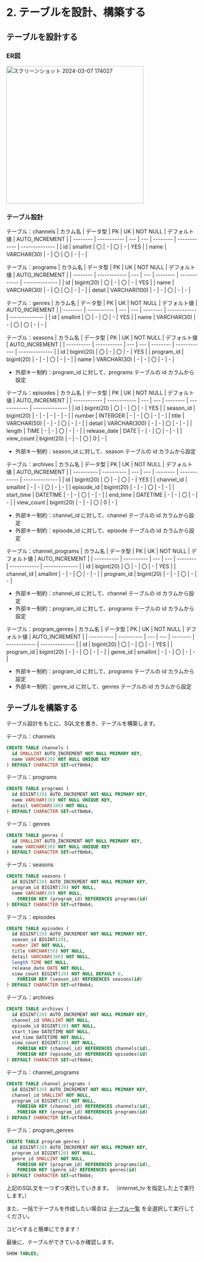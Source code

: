 # 2. テーブルを設計、構築する

## テーブルを設計する

### ER図
<img width="361" alt="スクリーンショット 2024-03-07 174027" src="https://github.com/RyunosukeMatsuoka/internet_tv/assets/152969864/1981f6bc-a42e-4008-977b-c99a2a0f8af7">

### テーブル設計
テーブル：channels
| カラム名 | データ型    | PK  | UK  | NOT NULL | デフォルト値 | AUTO_INCREMENT |
| -------- | ----------- | --- | --- | -------- | ------------ | -------------- |
| id       | smallint    | 〇  | -   | 〇       | -            | YES            |
| name     | VARCHAR(30) | -   | 〇  | 〇       | -            | -              |

テーブル：programs
| カラム名 | データ型     | PK  | UK  | NOT NULL | デフォルト値 | AUTO_INCREMENT |
| -------- | ------------ | --- | --- | -------- | ------------ | -------------- |
| id       | bigint(20)   | 〇  | -   | 〇       | -            | YES            |
| name     | VARCHAR(30)  | -   | 〇  | 〇       | -            | -              |
| detail   | VARCHAR(100) | -   | -   | 〇       | -            | -              |

テーブル：genres
| カラム名 | データ型    | PK  | UK  | NOT NULL | デフォルト値 | AUTO_INCREMENT |
| -------- | ----------- | --- | --- | -------- | ------------ | -------------- |
| id       | smallint    | 〇  | -   | 〇       | -            | YES            |
| name     | VARCHAR(30) | -   | 〇  | 〇       | -            | -              |

テーブル：seasons
| カラム名   | データ型    | PK  | UK  | NOT NULL | デフォルト値 | AUTO_INCREMENT |
| ---------- | ----------- | --- | --- | -------- | ------------ | -------------- |
| id         | bigint(20)  | 〇  | -   | 〇       | -            | YES            |
| program_id | bigint(20)  | -   | -   | 〇       | -            | -              |
| name       | VARCHAR(30) | -   | -   | 〇       | -            | -              |

- 外部キー制約：program_id に対して、programs テーブルの id カラムから設定

テーブル：episodes
| カラム名     | データ型     | PK  | UK  | NOT NULL | デフォルト値 | AUTO_INCREMENT |
| ------------ | ------------ | --- | --- | -------- | ------------ | -------------- |
| id           | bigint(20)   | 〇  | -   | 〇       | -            | YES            |
| season_id    | bigint(20)   | -   | -   | -        | -            | -              |
| number       | INTERGER     | -   | -   | 〇       | -            | -              |
| title        | VARCHAR(50)  | -   | -   | 〇       | -            | -              |
| detail       | VARCHAR(300) | -   | -   | 〇       | -            | -              |
| length       | TIME         | -   | -   | 〇       | -            | -              |
| release_date | DATE         | -   | -   | 〇       | -            | -              |
| view_count   | bigint(20)   | -   | -   | 〇       | 0            | -              |

- 外部キー制約：season_id に対して、season テーブルの id カラムから設定

テーブル：archives
| カラム名   | データ型   | PK  | UK  | NOT NULL | デフォルト値 | AUTO_INCREMENT |
| ---------- | ---------- | --- | --- | -------- | ------------ | -------------- |
| id         | bigint(20) | 〇  | -   | 〇       | -            | YES            |
| channel_id | smallint   | -   | -   | 〇       | -            | -              |
| episode_id | bigint(20) | -   | -   | 〇       | -            | -              |
| start_time | DATETIME   | -   | -   | 〇       | -            | -              |
| end_time   | DATETIME   | -   | -   | 〇       | -            | -              |
| view_count | bigint(20) | -   | -   | 〇       | 0            | -              |

- 外部キー制約：channel_id に対して、channel テーブルの id カラムから設定
- 外部キー制約：episode_id に対して、episode テーブルの id カラムから設定

テーブル：channel_programs
| カラム名   | データ型   | PK  | UK  | NOT NULL | デフォルト値 | AUTO_INCREMENT |
| ---------- | ---------- | --- | --- | -------- | ------------ | -------------- |
| id         | bigint(20) | 〇  | -   | 〇       | -            | YES            |
| channel_id | smallint   | -   | -   | 〇       | -            | -              |
| program_id | bigint(20) | -   | -   | 〇       | -            | -              |

- 外部キー制約：channel_id に対して、channel テーブルの id カラムから設定
- 外部キー制約：program_id に対して、programs テーブルの id カラムから設定

テーブル：program_genres
| カラム名   | データ型   | PK  | UK  | NOT NULL | デフォルト値 | AUTO_INCREMENT |
| ---------- | ---------- | --- | --- | -------- | ------------ | -------------- |
| id         | bigint(20) | 〇  | -   | 〇       | -            | YES            |
| program_id | bigint(20) | -   | -   | 〇       | -            | -              |
| genre_id   | smallint   | -   | -   | 〇       | -            | -              |

- 外部キー制約：program_id に対して、programs テーブルの id カラムから設定
- 外部キー制約：genre_id に対して、genres テーブルの id カラムから設定

## テーブルを構築する

テーブル設計をもとに、SQL文を書き、テーブルを構築します。

テーブル：channels
```sql
CREATE TABLE channels (
  id SMALLINT AUTO_INCREMENT NOT NULL PRIMARY KEY,
  name VARCHAR(30) NOT NULL UNIQUE KEY
) DEFAULT CHARACTER SET=utf8mb4;
```

テーブル：programs
```sql
CREATE TABLE programs (
  id BIGINT(20) AUTO_INCREMENT NOT NULL PRIMARY KEY,
  name VARCHAR(30) NOT NULL UNIQUE KEY,
  detail VARCHAR(100) NOT NULL
) DEFAULT CHARACTER SET=utf8mb4;
```

テーブル：genres
```sql
CREATE TABLE genres (
  id SMALLINT AUTO_INCREMENT NOT NULL PRIMARY KEY,
  name VARCHAR(30) NOT NULL UNIQUE KEY
) DEFAULT CHARACTER SET=utf8mb4;
```

テーブル：seasons
```sql
CREATE TABLE seasons (
  id BIGINT(20) AUTO_INCREMENT NOT NULL PRIMARY KEY,
  program_id BIGINT(20) NOT NULL,
  name VARCHAR(30) NOT NULL,
    FOREIGN KEY (program_id) REFERENCES programs(id)
) DEFAULT CHARACTER SET=utf8mb4;
```

テーブル：episodes
```sql
CREATE TABLE episodes (
  id BIGINT(20) AUTO_INCREMENT NOT NULL PRIMARY KEY,
  season_id BIGINT(20),
  number INT NOT NULL,
  title VARCHAR(50) NOT NULL,
  detail VARCHAR(300) NOT NULL,
  length TIME NOT NULL,
  release_date DATE NOT NULL,
  view_count BIGINT(20) NOT NULL DEFAULT 0,
    FOREIGN KEY (season_id) REFERENCES seasons(id)
) DEFAULT CHARACTER SET=utf8mb4;
```

テーブル：archives
```sql
CREATE TABLE archives (
  id BIGINT(20) AUTO_INCREMENT NOT NULL PRIMARY KEY,
  channel_id SMALLINT NOT NULL,
  episode_id BIGINT(20) NOT NULL,
  start_time DATETIME NOT NULL,
  end_time DATETIME NOT NULL,
  view_count BIGINT(20) NOT NULL,
    FOREIGN KEY (channel_id) REFERENCES channels(id),
    FOREIGN KEY (episode_id) REFERENCES episodes(id)
) DEFAULT CHARACTER SET=utf8mb4;
```

テーブル：channel_programs
```sql
CREATE TABLE channel_programs (
  id BIGINT(20) AUTO_INCREMENT NOT NULL PRIMARY KEY,
  channel_id SMALLINT NOT NULL,
  program_id BIGINT(20) NOT NULL,
    FOREIGN KEY (channel_id) REFERENCES channels(id),
    FOREIGN KEY (program_id) REFERENCES programs(id)
) DEFAULT CHARACTER SET=utf8mb4;
```

テーブル：program_genres
```sql
CREATE TABLE program_genres (
  id BIGINT(20) AUTO_INCREMENT NOT NULL PRIMARY KEY,
  program_id BIGINT(20) NOT NULL,
  genre_id SMALLINT NOT NULL,
    FOREIGN KEY (program_id) REFERENCES programs(id),
    FOREIGN KEY (genre_id) REFERENCES genres(id)
) DEFAULT CHARACTER SET=utf8mb4;
```

上記のSQL文を一つずつ実行していきます。
（internet_tv を指定した上で実行します。）

また、一括でテーブルを作成したい場合は
[テーブル一覧](../db/create_tables.sql)
を全選択して実行してください。

コピペすると簡単にできます！

最後に、テーブルができているか確認します。
```sql
SHOW TABLES;
```
